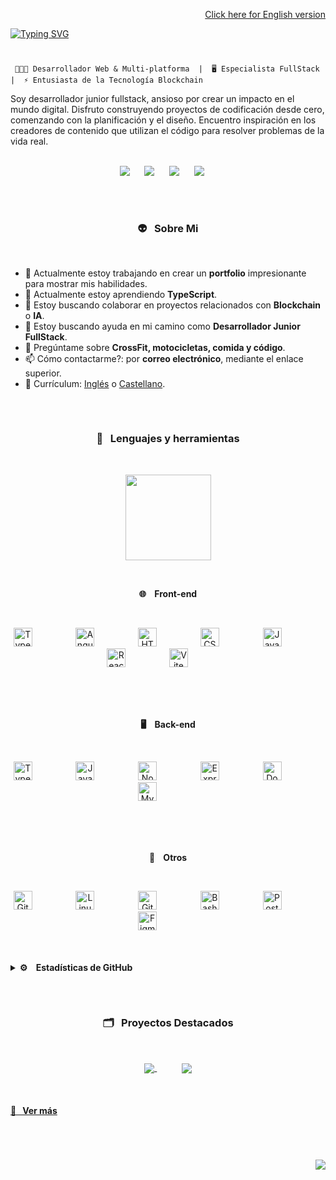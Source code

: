 <p align="right">
   <a href="README.md">Click here for English version</a>
</p>

<!--BANNER SUPERIOR-->

[![Typing SVG](https://readme-typing-svg.demolab.com?font=Roboto&weight=500&size=45&duration=3500&pause=500&color=ADBBC6&vCenter=true&multiline=true&width=435&height=125&lines=Hola+a+todos!+%F0%9F%91%8B%F0%9F%8F%BD;soy+Juan+Cumbe+%F0%9F%A4%93%E2%9C%8C%F0%9F%8F%BD)](https://git.io/typing-svg)

#

<!--WHAT I DO-->
<p align="center">
      
     👨🏽‍💻 Desarrollador Web & Multi-platforma  |⁣⁣  🖥 Especialista FullStack  |  ⚡️ Entusiasta de la Tecnología Blockchain
</p>

<!--DESCRIPTION-->

Soy desarrollador junior fullstack, ansioso por crear un impacto en el mundo digital. Disfruto construyendo proyectos de codificación desde cero, comenzando con la planificación y el diseño. Encuentro inspiración en los creadores de contenido que utilizan el código para resolver problemas de la vida real.
<br/>
<br/>

<!--CONTACT ACTION BUTTONS-->
<p align="center">
  <a target="_blank" href="mailto:hello@juancumbe.com?subject=Mensaje%20desde%20Github%20-%20Hola%20Juan%20Cumbe"><img src="https://img.shields.io/badge/gmail-%23D14836.svg?&style=for-the-badge&logo=gmail&logoColor=white" /></a>
  &nbsp;&nbsp;&nbsp;&nbsp;
  <a target="_blank" href="https://www.instagram.com/juancumbeq/"><img src="https://img.shields.io/badge/instagram-%23dc2743.svg?&style=for-the-badge&logo=instagram&logoColor=white" /></a>
  &nbsp;&nbsp;&nbsp;&nbsp;
  <a target="_blank" href="https://www.linkedin.com/in/juancumbeq/"><img src="https://img.shields.io/badge/linkedin-%230077B5.svg?&style=for-the-badge&logo=linkedin&logoColor=white" /></a>
  &nbsp;&nbsp;&nbsp;&nbsp;
  <a target="_blank" href="https://www.juancumbe.com/"><img src="https://img.shields.io/badge/website-000000?style=for-the-badge&logo=About.me&logoColor=white" /></a>
  &nbsp;&nbsp;&nbsp;&nbsp;
</p>

## <!--ABOUT ME-->

<br/>
  <h3 align="center"">👽&nbsp;&nbsp;&nbsp;Sobre Mi</h3>
<br/>

- 🔭 Actualmente estoy trabajando en crear un **portfolio** impresionante para mostrar mis habilidades.
- 🌱 Actualmente estoy aprendiendo **TypeScript**.
- 👯 Estoy buscando colaborar en proyectos relacionados con **Blockchain** o **IA**.
- 🤔 Estoy buscando ayuda en mi camino como **Desarrollador Junior FullStack**.
- 💬 Pregúntame sobre **CrossFit, motocicletas, comida y código**.
- 📫 Cómo contactarme?: por **correo electrónico**, mediante el enlace superior.
- 📇 Currículum: [Inglés](https://www.linkedin.com/in/juancumbeq/overlay/1708013726640/single-media-viewer/?profileId=ACoAACMHdksBEy9RVCYtq42xSK27ryYG2gSs9fY) o [Castellano](https://www.linkedin.com/in/juancumbeq/overlay/1708013762927/single-media-viewer/?profileId=ACoAACMHdksBEy9RVCYtq42xSK27ryYG2gSs9fY).

## <!--TECHNOLOGIES AND LANGUAGES-->

<br/>
<h3 align="center"">🧰&nbsp;&nbsp;&nbsp;Lenguajes y herramientas</h3>
<br/>
<!--LANGUAGES PERCENT ANIMATION-->
<p align="center">
  <img height="137px" src="https://github-readme-stats.vercel.app/api/top-langs/?username=juancumbeq&hide=html&hide_title=true&hide_border=true&layout=compact&langs_count=8&theme=nightowl" />
</p>
<br/>

<!--LANGUAGES HIGHLIGHTS-->
<p align="center">
  <b>🌐&nbsp;&nbsp;&nbsp; Front-end</b>
<p>
<br/> 
<p align="center">
  <a target="_blank"><img alt="TypeScript" width="30px" style="padding-right:50px;" src="https://cdn.jsdelivr.net/gh/devicons/devicon/icons/typescript/typescript-plain.svg" /></a>
  &nbsp;&nbsp;&nbsp;
  <a target="_blank"><img alt="Angular" width="30px" style="padding-right:50px;" src="https://cdn.jsdelivr.net/gh/devicons/devicon/icons/angularjs/angularjs-plain.svg" /></a>
  &nbsp;&nbsp;&nbsp;
  <a target="_blank"><img alt="HTML" width="30px" style="padding-right:50px;" src="https://cdn.jsdelivr.net/gh/devicons/devicon/icons/html5/html5-plain.svg" /></a>
  &nbsp;&nbsp;&nbsp;
  <a target="_blank"><img alt="CSS" width="30px" style="padding-right:50px;" src="https://cdn.jsdelivr.net/gh/devicons/devicon/icons/css3/css3-plain.svg" /></a>
  &nbsp;&nbsp;&nbsp;
  <a target="_blank"><img alt="JavaScript" width="30px" style="padding-right:50px;" src="https://cdn.jsdelivr.net/gh/devicons/devicon/icons/javascript/javascript-plain.svg" /></a>
  &nbsp;&nbsp;&nbsp;
  <a target="_blank"><img alt="React" width="30px" style="padding-right:50px;" src="https://cdn.jsdelivr.net/gh/devicons/devicon/icons/react/react-original.svg" /></a>
  &nbsp;&nbsp;&nbsp;
  <a target="_blank"><img alt="Vite" width="30px" style="padding-right:50px;" src="https://cdn.jsdelivr.net/gh/devicons/devicon/icons/vite/vite-original.svg" /></a>
  &nbsp;&nbsp;&nbsp;
</p>
<br/>
<br/>
<br/>

<p align="center">
  <b>🖥️&nbsp;&nbsp;&nbsp; Back-end</b>
<p>
<br/> 
<p align="center">
  <a target="_blank"><img alt="TypeScript" width="30px" style="padding-right:50px;" src="https://cdn.jsdelivr.net/gh/devicons/devicon/icons/typescript/typescript-plain.svg" /></a>
  &nbsp;&nbsp;&nbsp;
  <a target="_blank"><img alt="JavaScript" width="30px" style="padding-right:50px;" src="https://cdn.jsdelivr.net/gh/devicons/devicon/icons/javascript/javascript-plain.svg" /></a>
  &nbsp;&nbsp;&nbsp;
  <a target="_blank"><img alt="NodeJS" width="30px" style="padding-right:50px;" src="https://cdn.jsdelivr.net/gh/devicons/devicon/icons/nodejs/nodejs-original.svg" /></a>
  &nbsp;&nbsp;&nbsp;
  <a target="_blank"><img alt="Express" width="30px" style="padding-right:50px;" src="https://cdn.jsdelivr.net/gh/devicons/devicon/icons/express/express-original.svg" /></a>
  &nbsp;&nbsp;&nbsp;
  <a target="_blank"><img alt="Docker" width="30px" style="padding-right:50px;" src="https://cdn.jsdelivr.net/gh/devicons/devicon/icons/docker/docker-original.svg" /></a>
  &nbsp;&nbsp;&nbsp;
  <a target="_blank"><img alt="Mysql" width="30px" style="padding-right:50px;" src="https://cdn.jsdelivr.net/gh/devicons/devicon/icons/mysql/mysql-original.svg" /></a>
  &nbsp;&nbsp;&nbsp;
</p>
<br/>
<br/>
<br/>

<p align="center">
  <b>🎉&nbsp;&nbsp;&nbsp; Otros</b>
<p>
<br/> 
<p align="center">
  <a target="_blank"><img alt="Git" width="30px" style="padding-right:50px;" src="https://cdn.jsdelivr.net/gh/devicons/devicon/icons/git/git-original.svg" /></a>
  &nbsp;&nbsp;&nbsp;
  <a target="_blank"><img alt="Linux" width="30px" style="padding-right:50px;" src="https://cdn.jsdelivr.net/gh/devicons/devicon/icons/linux/linux-original.svg" /></a>
  &nbsp;&nbsp;&nbsp;
  <a target="_blank"><img alt="GitHub" width="30px" style="padding-right:50px;" src="https://cdn.jsdelivr.net/gh/devicons/devicon/icons/github/github-original.svg" /></a>
  &nbsp;&nbsp;&nbsp;
  <a target="_blank"><img alt="Bash" width="30px" style="padding-right:50px;" src="https://cdn.jsdelivr.net/gh/devicons/devicon/icons/bash/bash-original.svg" /></a>
  &nbsp;&nbsp;&nbsp;
  <a target="_blank"><img alt="Postman" width="30px" style="padding-right:50px;" src="https://cdn.jsdelivr.net/gh/devicons/devicon/icons/postman/postman-original.svg" /></a>
  &nbsp;&nbsp;&nbsp;
  <a target="_blank"><img alt="Figma" width="30px" style="padding-right:50px;" src="https://cdn.jsdelivr.net/gh/devicons/devicon/icons/figma/figma-original.svg" /></a>
  &nbsp;&nbsp;&nbsp;
</p>
<br/>
<br/>

<!--GITHUB STATISTICS-->
<details>
  <summary><b>⚙️ &nbsp;&nbsp;&nbsp;Estadísticas de GitHub</b></summary>
  <br/>
  <p align="center">
    <img height="137px" src="https://github-readme-streak-stats.herokuapp.com/?user=juancumbeq&hide_border=true&theme=nightowl" />
  </p>
  <p align="center">
    <img height="137px" src="https://github-readme-stats.vercel.app/api?username=juancumbeq&hide_title=true&hide_border=true&show_icons=true&include_all_commits=true&count_private=true&line_height=21&theme=nightowl" />
    <img height="137px" src="https://github-readme-stats.vercel.app/api/top-langs/?username=juancumbeq&hide=html&hide_border=true&layout=compact&langs_count=8&theme=nightowl" />
  </p>
  <p align="center">
    <img src="https://github-readme-activity-graph.vercel.app/graph?username=juancumbeq&theme=nightowl&bg_color=20232a&hide_border=true" width="100%"/>
  </p>
</details>

## <!--REPOS HIGHLIGHTS-->

<!--### 🗂️ Highlight Projects-->
<br/>
<h3 align="center"">🗂️&nbsp;&nbsp;&nbsp;Proyectos Destacados</h3>
<br/>
<p width="100%" align="center">
	<a href="https://github.com/juancumbeq/daw_m12_web_project_taskteam">
		<img align="center" src="https://github-readme-stats.vercel.app/api/pin/?username=juancumbeq&repo=daw_m12_web_project_taskteam&show_icons=true&theme=nightowl&hide_border=true&border_radius=15" />
	</a>
	&nbsp;&nbsp;&nbsp;&nbsp;&nbsp;&nbsp;&nbsp;&nbsp;&nbsp;
	<a href="https://github.com/juancumbeq/42_BCN_C_Piscine_2023">
		<img align="center" src="https://github-readme-stats.vercel.app/api/pin/?username=juancumbeq&repo=42_BCN_C_Piscine_2023&show_icons=true&theme=nightowl&hide_border=true&border_radius=15" />
	</a>
</p>
<!-- <p width="100%" align="center">
  <a href="https://github.com/juancumbeq/DAW_M07_Server_Environment_Project">
    <img align="center" src="https://github-readme-stats.vercel.app/api/pin/?username=juancumbeq&repo=DAW_M07_Server_Environment_Project&show_icons=true&theme=nightowl&hide_border=true&border_radius=15" />
  </a>
  &nbsp;&nbsp;&nbsp;&nbsp;&nbsp;&nbsp;&nbsp;&nbsp;&nbsp;
  <a href="https://github.com/juancumbeq/juancumbeq">
    <img align="center" src="https://github-readme-stats.vercel.app/api/pin/?username=juancumbeq&repo=juancumbeq&show_icons=true&theme=nightowl&hide_border=true&border_radius=15" />
  </a>
</p> -->
<br/>

<!--SHOW MORE-->
<h4>
  <a href="https://github.com/juancumbeq?tab=repositories" title="Show Repositories">🔎&nbsp;&nbsp;&nbsp;Ver más</a>
</h4>

<!--VIEWS & VISITS COUNTER-->

#

<br/>
<p align="right">
  <img src="https://komarev.com/ghpvc/?username=juancumbeq&style=plastic&label=Views"><img>
  <!--<img src="https://badges.pufler.dev/visits/juancumbeq/juancumbeq?color=black&logo=github" />-->
</p>
